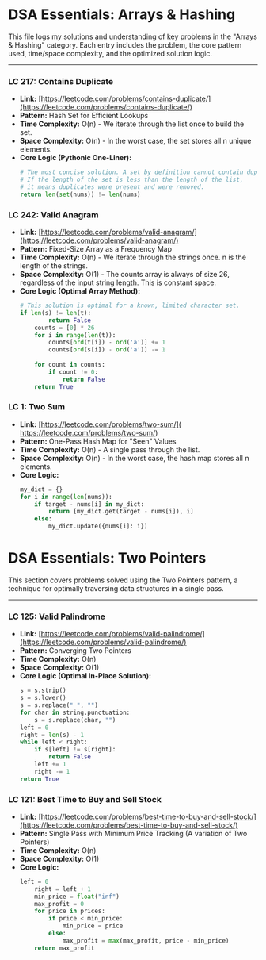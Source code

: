 # DSA Essentials: Arrays & Hashing

This file logs my solutions and understanding of key problems in the "Arrays & Hashing" category. Each entry includes the problem, the core pattern used, time/space complexity, and the optimized solution logic.

---

### LC 217: Contains Duplicate

- **Link:** [https://leetcode.com/problems/contains-duplicate/](https://leetcode.com/problems/contains-duplicate/)
- **Pattern:** Hash Set for Efficient Lookups
- **Time Complexity:** O(n) - We iterate through the list once to build the set.
- **Space Complexity:** O(n) - In the worst case, the set stores all n unique elements.
- **Core Logic (Pythonic One-Liner):**
    ```python
    # The most concise solution. A set by definition cannot contain duplicates.
    # If the length of the set is less than the length of the list,
    # it means duplicates were present and were removed.
    return len(set(nums)) != len(nums)
    ```

### LC 242: Valid Anagram

- **Link:** [https://leetcode.com/problems/valid-anagram/](https://leetcode.com/problems/valid-anagram/)
- **Pattern:** Fixed-Size Array as a Frequency Map
- **Time Complexity:** O(n) - We iterate through the strings once. n is the length of the strings.
- **Space Complexity:** O(1) - The counts array is always of size 26, regardless of the input string length. This is constant space.
- **Core Logic (Optimal Array Method):**
    ```python
    # This solution is optimal for a known, limited character set.
    if len(s) != len(t):
            return False
        counts = [0] * 26
        for i in range(len(t)):
            counts[ord(t[i]) - ord('a')] += 1
            counts[ord(s[i]) - ord('a')] -= 1
        
        for count in counts:
            if count != 0:
                return False
        return True
    ```

### LC 1: Two Sum

- **Link:** [https://leetcode.com/problems/two-sum/]( https://leetcode.com/problems/two-sum/)
- **Pattern:** One-Pass Hash Map for "Seen" Values
- **Time Complexity:** O(n) - A single pass through the list.
- **Space Complexity:**  O(n) - In the worst case, the hash map stores all n elements.
- **Core Logic:**
    ```python
    my_dict = {}
    for i in range(len(nums)):
        if target - nums[i] in my_dict:
            return [my_dict.get(target - nums[i]), i]
        else:
            my_dict.update({nums[i]: i})
    ```

# DSA Essentials: Two Pointers

This section covers problems solved using the Two Pointers pattern, a technique for optimally traversing data structures in a single pass.

---

### LC 125: Valid Palindrome

- **Link:** [https://leetcode.com/problems/valid-palindrome/](https://leetcode.com/problems/valid-palindrome/)
- **Pattern:** Converging Two Pointers
- **Time Complexity:** O(n)
- **Space Complexity:** O(1)
- **Core Logic (Optimal In-Place Solution):**
    ```python
    s = s.strip()
    s = s.lower()
    s = s.replace(" ", "")
    for char in string.punctuation:
        s = s.replace(char, "")
    left = 0
    right = len(s) - 1
    while left < right:
        if s[left] != s[right]:
            return False
        left += 1
        right -= 1
    return True
    ```

### LC 121: Best Time to Buy and Sell Stock

- **Link:** [https://leetcode.com/problems/best-time-to-buy-and-sell-stock/](https://leetcode.com/problems/best-time-to-buy-and-sell-stock/)
- **Pattern:** Single Pass with Minimum Price Tracking (A variation of Two Pointers)
- **Time Complexity:** O(n)
- **Space Complexity:** O(1)
- **Core Logic:**
    ```python
    left = 0
        right = left + 1
        min_price = float("inf")
        max_profit = 0
        for price in prices:
            if price < min_price:
                min_price = price
            else:
                max_profit = max(max_profit, price - min_price)
        return max_profit
    ```